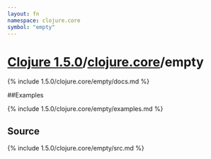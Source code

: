 ```yaml
---
layout: fn
namespace: clojure.core
symbol: "empty"
---
```


# [Clojure 1.5.0](../../)/[clojure.core](../)/empty

{% include 1.5.0/clojure.core/empty/docs.md %}

##Examples

{% include 1.5.0/clojure.core/empty/examples.md %}
## Source
{% include 1.5.0/clojure.core/empty/src.md %}

